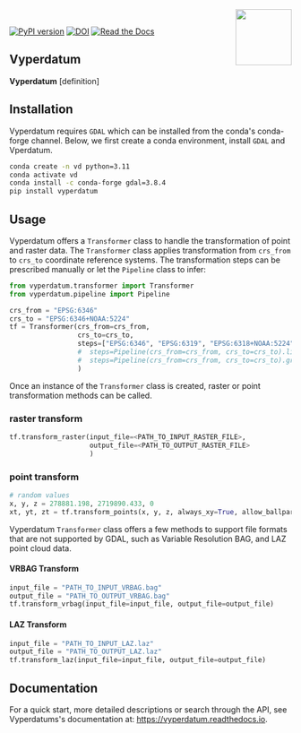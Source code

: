 <img align="right" src="https://upload.wikimedia.org/wikipedia/commons/7/79/NOAA_logo.svg" width="100">
<br/>

[![PyPI version](https://badge.fury.io/py/vyperdatum.svg)](https://badge.fury.io/py/vyperdatum)
[![DOI](https://zenodo.org/badge/785898982.svg)](https://zenodo.org/doi/10.5281/zenodo.13345073)
[![Read the Docs](https://readthedocs.org/projects/vyperdatum/badge/?version=latest)](https://vyperdatum.readthedocs.io/en/latest/)

## Vyperdatum

**Vyperdatum** [definition] 

## Installation
Vyperdatum requires `GDAL` which can be installed from the conda's conda-forge channel. Below, we first create a conda environment, install `GDAL` and Vperdatum.

```bash
conda create -n vd python=3.11
conda activate vd
conda install -c conda-forge gdal=3.8.4
pip install vyperdatum
```

## Usage
Vyperdatum offers a `Transformer` class to handle the transformation of point and raster data. The `Transformer` class applies transformation from `crs_from` to `crs_to` coordinate reference systems. The transformation steps can be prescribed manually or let the `Pipeline` class to infer: 

```python
from vyperdatum.transformer import Transformer
from vyperdatum.pipeline import Pipeline

crs_from = "EPSG:6346"
crs_to = "EPSG:6346+NOAA:5224"
tf = Transformer(crs_from=crs_from,
                 crs_to=crs_to,
                 steps=["EPSG:6346", "EPSG:6319", "EPSG:6318+NOAA:5224", "EPSG:6346+NOAA:5224"]
                 #  steps=Pipeline(crs_from=crs_from, crs_to=crs_to).linear_steps()
                 #  steps=Pipeline(crs_from=crs_from, crs_to=crs_to).graph_steps()                 
                 )
```

Once an instance of the `Transformer` class is created, raster or point transformation methods can be called.

### raster transform                
```python                
tf.transform_raster(input_file=<PATH_TO_INPUT_RASTER_FILE>,
                    output_file=<PATH_TO_OUTPUT_RASTER_FILE>
                    )
```

### point transform                
```python
# random values
x, y, z = 278881.198, 2719890.433, 0
xt, yt, zt = tf.transform_points(x, y, z, always_xy=True, allow_ballpark=False)
```

Vyperdatum `Transformer` class offers a few methods to support file formats that are not supported by GDAL, such as Variable Resolution BAG, and LAZ point cloud data. 

#### VRBAG Transform
```python
input_file = "PATH_TO_INPUT_VRBAG.bag"
output_file = "PATH_TO_OUTPUT_VRBAG.bag"
tf.transform_vrbag(input_file=input_file, output_file=output_file)
```

#### LAZ Transform
```python
input_file = "PATH_TO_INPUT_LAZ.laz"
output_file = "PATH_TO_OUTPUT_LAZ.laz"
tf.transform_laz(input_file=input_file, output_file=output_file)
```

## Documentation

For a quick start, more detailed descriptions or search through the API, see Vyperdatums's documentation at: https://vyperdatum.readthedocs.io.